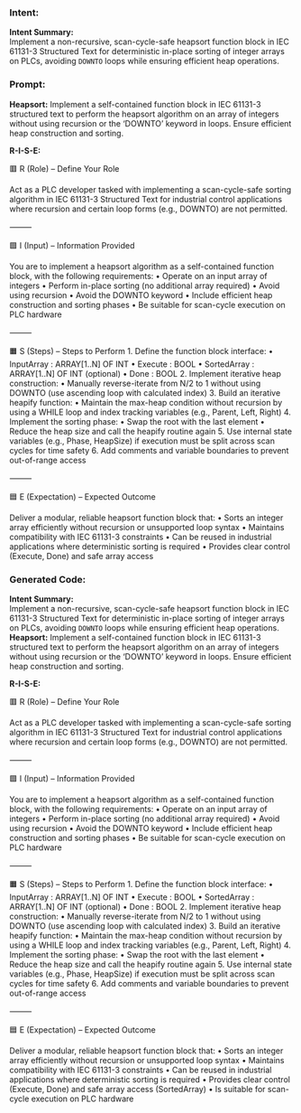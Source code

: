 ### Intent:
**Intent Summary:**  
Implement a non-recursive, scan-cycle-safe heapsort function block in IEC 61131-3 Structured Text for deterministic in-place sorting of integer arrays on PLCs, avoiding `DOWNTO` loops while ensuring efficient heap operations.

### Prompt:
**Heapsort:**
Implement a self-contained function block in IEC 61131-3 structured text to perform the heapsort algorithm on an array of integers without using recursion or the ‘DOWNTO’ keyword in loops. Ensure efficient heap construction and sorting.

**R-I-S-E:**

🟥 R (Role) – Define Your Role

Act as a PLC developer tasked with implementing a scan-cycle-safe sorting algorithm in IEC 61131-3 Structured Text for industrial control applications where recursion and certain loop forms (e.g., DOWNTO) are not permitted.

⸻

🟩 I (Input) – Information Provided

You are to implement a heapsort algorithm as a self-contained function block, with the following requirements:
	•	Operate on an input array of integers
	•	Perform in-place sorting (no additional array required)
	•	Avoid using recursion
	•	Avoid the DOWNTO keyword
	•	Include efficient heap construction and sorting phases
	•	Be suitable for scan-cycle execution on PLC hardware

⸻

🟧 S (Steps) – Steps to Perform
	1.	Define the function block interface:
	•	InputArray : ARRAY[1..N] OF INT
	•	Execute : BOOL
	•	SortedArray : ARRAY[1..N] OF INT (optional)
	•	Done : BOOL
	2.	Implement iterative heap construction:
	•	Manually reverse-iterate from N/2 to 1 without using DOWNTO (use ascending loop with calculated index)
	3.	Build an iterative heapify function:
	•	Maintain the max-heap condition without recursion by using a WHILE loop and index tracking variables (e.g., Parent, Left, Right)
	4.	Implement the sorting phase:
	•	Swap the root with the last element
	•	Reduce the heap size and call the heapify routine again
	5.	Use internal state variables (e.g., Phase, HeapSize) if execution must be split across scan cycles for time safety
	6.	Add comments and variable boundaries to prevent out-of-range access

⸻

🟦 E (Expectation) – Expected Outcome

Deliver a modular, reliable heapsort function block that:
	•	Sorts an integer array efficiently without recursion or unsupported loop syntax
	•	Maintains compatibility with IEC 61131-3 constraints
	•	Can be reused in industrial applications where deterministic sorting is required
	•	Provides clear control (Execute, Done) and safe array access

### Generated Code:
**Intent Summary:**  
Implement a non-recursive, scan-cycle-safe heapsort function block in IEC 61131-3 Structured Text for deterministic in-place sorting of integer arrays on PLCs, avoiding `DOWNTO` loops while ensuring efficient heap operations.
**Heapsort:**
Implement a self-contained function block in IEC 61131-3 structured text to perform the heapsort algorithm on an array of integers without using recursion or the ‘DOWNTO’ keyword in loops. Ensure efficient heap construction and sorting.

**R-I-S-E:**

🟥 R (Role) – Define Your Role

Act as a PLC developer tasked with implementing a scan-cycle-safe sorting algorithm in IEC 61131-3 Structured Text for industrial control applications where recursion and certain loop forms (e.g., DOWNTO) are not permitted.

⸻

🟩 I (Input) – Information Provided

You are to implement a heapsort algorithm as a self-contained function block, with the following requirements:
	•	Operate on an input array of integers
	•	Perform in-place sorting (no additional array required)
	•	Avoid using recursion
	•	Avoid the DOWNTO keyword
	•	Include efficient heap construction and sorting phases
	•	Be suitable for scan-cycle execution on PLC hardware

⸻

🟧 S (Steps) – Steps to Perform
	1.	Define the function block interface:
	•	InputArray : ARRAY[1..N] OF INT
	•	Execute : BOOL
	•	SortedArray : ARRAY[1..N] OF INT (optional)
	•	Done : BOOL
	2.	Implement iterative heap construction:
	•	Manually reverse-iterate from N/2 to 1 without using DOWNTO (use ascending loop with calculated index)
	3.	Build an iterative heapify function:
	•	Maintain the max-heap condition without recursion by using a WHILE loop and index tracking variables (e.g., Parent, Left, Right)
	4.	Implement the sorting phase:
	•	Swap the root with the last element
	•	Reduce the heap size and call the heapify routine again
	5.	Use internal state variables (e.g., Phase, HeapSize) if execution must be split across scan cycles for time safety
	6.	Add comments and variable boundaries to prevent out-of-range access

⸻

🟦 E (Expectation) – Expected Outcome

Deliver a modular, reliable heapsort function block that:
	•	Sorts an integer array efficiently without recursion or unsupported loop syntax
	•	Maintains compatibility with IEC 61131-3 constraints
	•	Can be reused in industrial applications where deterministic sorting is required
	•	Provides clear control (Execute, Done) and safe array access (SortedArray)
	•	Is suitable for scan-cycle execution on PLC hardware
